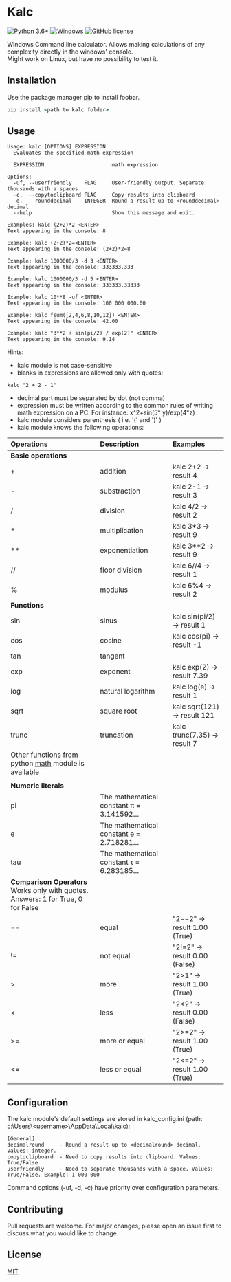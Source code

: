 # Kalc

[![Python 3.6+](https://upload.wikimedia.org/wikipedia/commons/8/8c/Blue_Python_3.6%2B_Shield_Badge.svg)](https://www.python.org/downloads/release/python-360/) [![Windows](https://svgshare.com/i/ZhY.svg)](https://github.com/Rygor83/kalc) [![GitHub license](https://img.shields.io/github/license/Naereen/StrapDown.js.svg)](https://choosealicense.com/licenses/mit/)

Windows Command line calculator. Allows making calculations of any complexity directly in the windows' console.  
Might work on Linux, but have no possibility to test it.

## Installation

Use the package manager [pip](https://pip.pypa.io/en/stable/) to install foobar.

```cmd
pip install <path to kalc folder>
```

## Usage

```
Usage: kalc [OPTIONS] EXPRESSION
  Evaluates the specified math expression

  EXPRESSION                      math expression

Options:
  -uf, --userfriendly    FLAG     User-friendly output. Separate thousands with a spaces
  -c,  --copytoclipboard FLAG     Copy results into clipboard
  -d,  --rounddecimal    INTEGER  Round a result up to <rounddecimal> decimal
  --help                          Show this message and exit.
```

```
Examples: kalc (2+2)*2 <ENTER>
Text appearing in the console: 8

Example: kalc (2+2)*2=<ENTER>
Text appearing in the console: (2+2)*2=8

Example: kalc 1000000/3 -d 3 <ENTER>
Text appearing in the console: 333333.333

Example: kalc 1000000/3 -d 5 <ENTER>
Text appearing in the console: 333333.33333

Example: kalc 10**8 -uf <ENTER>
Text appearing in the console: 100 000 000.00

Example: kalc fsum([2,4,6,8,10,12]) <ENTER>
Text appearing in the console: 42.00

Example: kalc "3**2 + sin(pi/2) / exp(2)" <ENTER>
Text appearing in the console: 9.14
```

Hints:
- kalc module is not case-sensitive
- blanks in expressions are allowed only with quotes:
```
kalc "2 + 2 - 1"
```

- decimal part must be separated by dot (not comma)
- expression must be written according to the common rules of writing math expression on a PC. For instance: x^2+sin(5*
  y)/exp(4*z)
- kalc module considers parenthesis ( i.e. '(' and ')' )
- kalc module knows the following operations:

| Operations                                                                                          | Description                             | Examples                     |
|:----------------------------------------------------------------------------------------------------|:----------------------------------------|:-----------------------------|
| **Basic operations**                                                                                |                                         |                              |
| +                                                                                                   | addition                                | kalc 2+2  -> result 4        |
| -                                                                                                   | substraction                            | kalc 2-1  -> result 3        |
| /                                                                                                   | division                                | kalc 4/2  -> result 2        |
| *                                                                                                   | multiplication                          | kalc 3*3  -> result 9        |
| **                                                                                                  | exponentiation                          | kalc 3**2 -> result 9        |
| //                                                                                                  | floor division                          | kalc 6//4 -> result 1        |
| %                                                                                                   | modulus                                 | kalc 6%4  -> result 2        |
| **Functions**                                                                                       |                                         |                              |
| sin                                                                                                 | sinus                                   | kalc sin(pi/2) -> result 1   |
| cos                                                                                                 | cosine                                  | kalc cos(pi)   -> result -1  |
| tan                                                                                                 | tangent                                 |                              |
| exp                                                                                                 | exponent                                | kalc exp(2) -> result 7.39   |
| log                                                                                                 | natural logarithm                       | kalc log(e) -> result 1      |
| sqrt                                                                                                | square root                             | kalc sqrt(121) -> result 121 |
| trunc                                                                                               | truncation                              | kalc trunc(7.35) -> result 7 |
| Other functions from python [math](https://docs.python.org/3/library/math.html) module is available |                                         |                              |
|                                                                                                     |                                         |                              |
| **Numeric literals**                                                                                |                                         |                              |
| pi                                                                                                  | The mathematical constant π = 3.141592… |                              |
| e                                                                                                   | The mathematical constant e = 2.718281… |                              |
| tau                                                                                                 | The mathematical constant τ = 6.283185… |                              |
| **Comparison Operators** Works only with quotes. Answers: 1 for True, 0 for False                   |                                         |                              |
| ==                                                                                                  | equal                                   | "2==2" -> result 1.00 (True) |
| !=                                                                                                  | not equal                               | "2!=2" -> result 0.00 (False)|
| \>                                                                                                  | more                                    | "2>1" -> result 1.00 (True)  |
| <                                                                                                   | less                                    | "2<2" -> result 0.00 (False) |
| >=                                                                                                  | more or equal                           | "2>=2" -> result 1.00 (True) |
| <=                                                                                                  | less or equal                           | "2<=2" -> result 1.00 (True) |

## Configuration
The kalc module's default settings are stored in kalc_config.ini (path: c:\Users\\\<username>\AppData\Local\kalc\):
```
[General]
decimalround     - Round a result up to <decimalround> decimal. Values: integer.
copytoclipboard  - Need to copy results into clipboard. Values: True/False
userfriendly     - Need to separate thousands with a space. Values: True/False. Example: 1 000 000
```

Command options (-uf, -d, -c) have priority over configuration parameters.

## Contributing
Pull requests are welcome. For major changes, please open an issue first to discuss what you would like to change.

## License
[MIT](https://choosealicense.com/licenses/mit/)